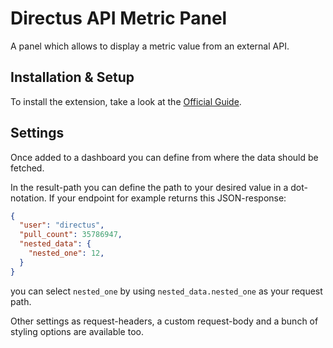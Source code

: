 # Directus API Metric Panel
A panel which allows to display a metric value from an external API.

## Installation & Setup
To install the extension, take a look at the [Official Guide](https://docs.directus.io/extensions/installing-extensions.html).

## Settings
Once added to a dashboard you can define from where the data should be fetched.

In the result-path you can define the path to your desired value in a dot-notation. If your endpoint for example returns this JSON-response:

```json
{
  "user": "directus",
  "pull_count": 35786947,
  "nested_data": {
    "nested_one": 12,
  }
}
```

you can select `nested_one` by using `nested_data.nested_one` as your request path.

Other settings as request-headers, a custom request-body and a bunch of styling options are available too.